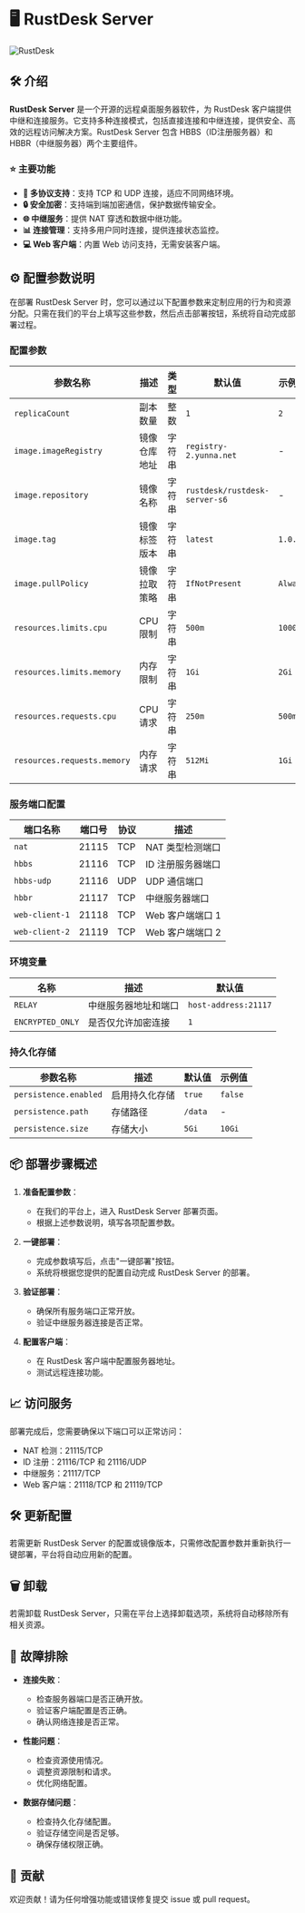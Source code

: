 # 🖥️ RustDesk Server

![RustDesk](https://rustdesk.com/images/logo-rustdesk.svg)

## 🛠️ 介绍

**RustDesk Server** 是一个开源的远程桌面服务器软件，为 RustDesk 客户端提供中继和连接服务。它支持多种连接模式，包括直接连接和中继连接，提供安全、高效的远程访问解决方案。RustDesk Server 包含 HBBS（ID注册服务器）和 HBBR（中继服务器）两个主要组件。

### ⭐ 主要功能

- **🔄 多协议支持**：支持 TCP 和 UDP 连接，适应不同网络环境。
- **🔒 安全加密**：支持端到端加密通信，保护数据传输安全。
- **🌐 中继服务**：提供 NAT 穿透和数据中继功能。
- **📊 连接管理**：支持多用户同时连接，提供连接状态监控。
- **💻 Web 客户端**：内置 Web 访问支持，无需安装客户端。

## ⚙️ 配置参数说明

在部署 RustDesk Server 时，您可以通过以下配置参数来定制应用的行为和资源分配。只需在我们的平台上填写这些参数，然后点击部署按钮，系统将自动完成部署过程。

### 配置参数

| 参数名称                   | 描述                                      | 类型   | 默认值     | 示例值    |
|----------------------------|-------------------------------------------|--------|------------|-----------|
| `replicaCount`            | 副本数量                                  | 整数   | `1`        | `2`       |
| `image.imageRegistry`      | 镜像仓库地址                             | 字符串 | `registry-2.yunna.net` | - |
| `image.repository`         | 镜像名称                                 | 字符串 | `rustdesk/rustdesk-server-s6` | - |
| `image.tag`               | 镜像标签版本                             | 字符串 | `latest`   | `1.0.0`   |
| `image.pullPolicy`        | 镜像拉取策略                             | 字符串 | `IfNotPresent` | `Always` |
| `resources.limits.cpu`     | CPU 限制                                 | 字符串 | `500m`     | `1000m`   |
| `resources.limits.memory`  | 内存限制                                 | 字符串 | `1Gi`      | `2Gi`     |
| `resources.requests.cpu`   | CPU 请求                                 | 字符串 | `250m`     | `500m`    |
| `resources.requests.memory`| 内存请求                                 | 字符串 | `512Mi`    | `1Gi`     |

### 服务端口配置

| 端口名称      | 端口号 | 协议  | 描述                    |
|--------------|--------|-------|------------------------|
| `nat`        | 21115  | TCP   | NAT 类型检测端口        |
| `hbbs`       | 21116  | TCP   | ID 注册服务器端口       |
| `hbbs-udp`   | 21116  | UDP   | UDP 通信端口           |
| `hbbr`       | 21117  | TCP   | 中继服务器端口         |
| `web-client-1`| 21118 | TCP   | Web 客户端端口 1       |
| `web-client-2`| 21119 | TCP   | Web 客户端端口 2       |

### 环境变量

| 名称             | 描述                   | 默认值                  |
|-----------------|------------------------|------------------------|
| `RELAY`         | 中继服务器地址和端口    | `host-address:21117`   |
| `ENCRYPTED_ONLY`| 是否仅允许加密连接      | `1`                    |

### 持久化存储

| 参数名称               | 描述           | 默认值    | 示例值    |
|-----------------------|----------------|-----------|-----------|
| `persistence.enabled` | 启用持久化存储  | `true`    | `false`   |
| `persistence.path`    | 存储路径       | `/data`   | -         |
| `persistence.size`    | 存储大小       | `5Gi`     | `10Gi`    |

## 📦 部署步骤概述

1. **准备配置参数**：
   - 在我们的平台上，进入 RustDesk Server 部署页面。
   - 根据上述参数说明，填写各项配置参数。

2. **一键部署**：
   - 完成参数填写后，点击"一键部署"按钮。
   - 系统将根据您提供的配置自动完成 RustDesk Server 的部署。

3. **验证部署**：
   - 确保所有服务端口正常开放。
   - 验证中继服务器连接是否正常。

4. **配置客户端**：
   - 在 RustDesk 客户端中配置服务器地址。
   - 测试远程连接功能。

## 📈 访问服务

部署完成后，您需要确保以下端口可以正常访问：
- NAT 检测：21115/TCP
- ID 注册：21116/TCP 和 21116/UDP
- 中继服务：21117/TCP
- Web 客户端：21118/TCP 和 21119/TCP

## 🛠️ 更新配置

若需更新 RustDesk Server 的配置或镜像版本，只需修改配置参数并重新执行一键部署，平台将自动应用新的配置。

## 🗑️ 卸载

若需卸载 RustDesk Server，只需在平台上选择卸载选项，系统将自动移除所有相关资源。

## 🐞 故障排除

- **连接失败**：
  - 检查服务器端口是否正确开放。
  - 验证客户端配置是否正确。
  - 确认网络连接是否正常。
  
- **性能问题**：
  - 检查资源使用情况。
  - 调整资源限制和请求。
  - 优化网络配置。

- **数据存储问题**：
  - 检查持久化存储配置。
  - 验证存储空间是否足够。
  - 确保存储权限正确。

## 🤝 贡献

欢迎贡献！请为任何增强功能或错误修复提交 issue 或 pull request。